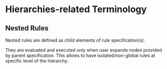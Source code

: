 # Hierarchies-related Terminology

## Nested Rules

Nested rules are defined as child elements of rule specification(s).

They are evaluated and executed only when user expands nodes provided by parent
specification. This allows to have isolated/non-global rules at specific level
of the hierarchy.